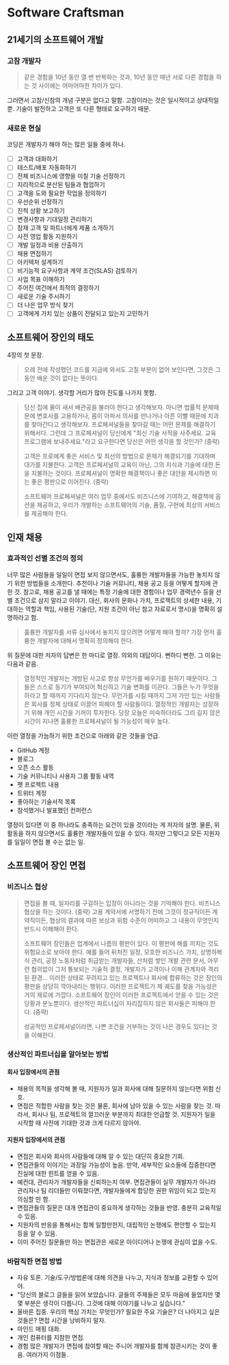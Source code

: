 # Software Craftsman

## 21세기의 소프트웨어 개발

### 고참 개발자

> 같은 경험을 10년 동안 열 번 반복하는 것과, 10년 동안 매년 서로 다른 경험을 하는 것 사이에는 어마어마한 차이가 있다.

그러면서 고참/신참의 개념 구분은 없다고 말함. 고참이라는 것은 일시적이고 상대적일 뿐. 기술이 발전하고 고객은 또 다른 형태로 요구하기 때문.

### 새로운 현실

코딩은 개발자가 해야 하는 많은 일들 중에 하나.

- [ ] 고객과 대화하기
- [ ] 테스트/배포 자동화하기
- [ ] 전체 비즈니스에 영향을 미칠 기술 선정하기
- [ ] 지리적으로 분산된 팀들과 협업하기
- [ ] 고객을 도와 필요한 작업을 정의하기
- [ ] 우선순위 선정하기
- [ ] 진척 상황 보고하기
- [ ] 변경사항과 기대일정 관리하기
- [ ] 잠재 고객 및 파트너에게 제품 소개하기
- [ ] 사전 영업 활동 지원하기
- [ ] 개발 일정과 비용 산출하기
- [ ] 채용 면접하기
- [ ] 아키텍처 설계하기
- [ ] 비기능적 요구사항과 계약 조건(SLAS) 검토하기
- [ ] 사업 목표 이해하기
- [ ] 주어진 여건에서 최적의 결정하기
- [ ] 새로운 기술 주시하기
- [ ] 더 나은 업무 방식 찾기
- [ ] 고객에게 가치 있는 상품이 전달되고 있는지 고민하기

## 소프트웨어 장인의 태도

4장의 첫 문장.

> 오래 전에 작성했던 코드를 지금에 와서도 고칠 부분이 없어 보인다면, 그것은 그동안 배운 것이 없다는 뜻이다.

그리고 고객 이야기. 생각할 거리가 많아 진도를 나가지 못함. 

> 당신 집에 물이 새서 배관공을 불러야 한다고 생각해보자. 아니면 법률적 문제때문에 변호사를 고용하거나, 몸이 아파서 의사를 만나거나 아픈 이빨 때문에 치과를 찾아간다고 생각해보자. 프로페셔널들을 찾아갈 때는 어떤 문제를 해결하기 위해서다. 그런데 그 프로페셔널이 당신에게 "최신 기술 서적을 사주세요. 교육 프로그램에 보내주세요."라고 요구한다면 당신은 어떤 생각을 할 것인가? (중략)
>
> 고객은 프로에게 좋은 서비스 및 최선의 방법으로 문제가 해결되기를 기대하며 대가를 지불한다. 고객은 프로페셔널의 교육이 아닌, 그의 지식과 기술에 대한 돈을 지불하는 것이다. 프로페셔널이 명확한 해결책이나 좋은 대안을 제시하면 이는 좋은 평판으로 이어진다. (중략)
>
> 소프트웨어 프로페셔널은 여러 업무 중에서도 비즈니스에 기여하고, 해결책에 옵션을 제공하고, 우리가 개발하는 소프트웨어의 기술, 품질, 구현에 최상의 서비스를 제공해야 한다.



## 인재 채용

### 효과적인 선별 조건의 정의

너무 많은 사람들을 일일이 면접 보지 않으면서도, 훌륭한 개발자들을 가능한 놓치지 않기 위한 방법들을 소개한다. 추천이나 기술 커뮤니티, 채용 공고 등을 어떻게 할지에 관한 것. 참고로, 채용 공고를 낼 때에는 특정 기술에 대한 경험이나 업무 경력년수 등을 선별 조건으로 삼지 말라고 이야기. 대신, 회사의 문화나 가치, 프로젝트의 상세한 내용, 기대하는 역할과 책임, 사용된 기술(단, 지원 조건이 아닌 참고 자료로서 명시)을 명확히 설명하라고 함.

> 훌륭한 개발자를 서류 심사에서 놓치지 않으려면 어떻게 해야 할까? 가장 먼저 훌륭한 개발자에 대해서 명확히 정의해야 한다.

위 질문에 대한 저자의 답변은 한 마디로 열정. 의외의 대답이다. 뻔하디 뻔한. 그 이유는 다음과 같음.

> 열정적인 개발자는 개방된 사고로 항상 무언가를 배우기를 원하기 때문이다. 그들은 스스로 동기가 부여되어 혁신하고 기술 변화를 이끈다. 그들은 누가 무엇을 하라고 할 때까지 기다리지 않는다. 무언가를 시킬 때까지 그저 가만 있는 사람들은 회사를 정체 상태로 이끌어 피해야 할 사람들이다. 열정적인 개발자는 성장하기 위해 개인 시간을 기꺼이 투자한다. 당장 오늘은 미숙하더라도 그리 길지 않은 시간이 지나면 훌륭한 프로페셔널이 될 가능성이 매우 높다.

이런 열정을 가늠하기 위한 조건으로 아래와 같은 것들을 언급.

- GitHub 계정
- 블로그
- 오픈 소스 활동
- 기술 커뮤니티나 사용자 그룹 활동 내역
- 펫 프로젝트 내용
- 트위터 계정
- 좋아하는 기술서적 목록
- 참석했거나 발표했던 컨퍼런스

열정이 있다면 이 중 하나라도 충족하는 요건이 있을 것이라는 게 저자의 설명. 물론, 위 활동을 하지 않으면서도 훌륭한 개발자들이 있을 수 있다. 하지만 그렇다고 모든 지원자를 일일이 면접 볼 수는 없는 일.

## 소프트웨어 장인 면접

### 비즈니스 협상

> 면접을 볼 때, 일자리를 구걸하는 입장이 아니라는 것을 기억해야 한다. 비즈니스 협상을 하는 것이다. (중략) 고용 계약서에 서명하기 전에 그것이 정규직이든 계약직이든, 협상의 결과에 따른 보상과 위험 수준이 어떠하고 그 내용이 무엇인지 반드시 이해해야 한다.
>
> 소프트웨어 장인들은 업계에서 나름의 평판이 있다. 이 평판에 해를 끼치는 것도 위험요소로 보아야 한다. 예를 들어 뒤처진 일정, 모호한 비즈니스 가치, 상명하복식 관리, 공장 노동자처럼 취급받는 개발자들, 산처럼 쌓인 개발 관련 문서, 아무런 협의없이 그저 통보되는 기술적 결정, 개발자가 고객이나 이해 관계자와 격리된 환경... 이러한 상태로 꾸려지고 있는 프로젝트나 회사에 합류하는 것은 장인의 평판을 상당히 깍아내리는 행위다. 이러한 프로젝트가 제 궤도를 찾을 가능성은 거의 제로에 가깝다. 소프트웨어 장인이 이러한 프로젝트에서 얻을 수 있는 것은 당황과 분노뿐이다. 생산적인 파트너십이 자리잡히지 않은 회사들은 피해야 한다. (중략)
>
> 성공적인 프로페셔널이라면, 나쁜 조건을 거부하는 것이 나은 경우도 있다는 것을 이해한다.

### 생산적인 파트너십을 알아보는 방법

#### 회사 입장에서의 관점

- 채용의 목적을 생각해 볼 때, 지원자가 일과 회사에 대해 질문하지 않는다면 위험 신호.
- 면접은 적합한 사람을 찾는 것은 물론, 회사에 남아 있을 수 있는 사람을 찾는 것. 따라서, 회사나 팀, 프로젝트의 껄끄러운 부분까지 최대한 언급할 것. 지원자가 일을 시작할 때 사전에 기대한 것과 크게 다르지 않아야.

#### 지원자 입장에서의 관점

- 면접은 회사와 회사의 사람들에 대해 알 수 있는 대단히 중요한 기회.
- 면접관들의 이야기는 과장일 가능성이 높음. 만약, 세부적인 요소들에 집중한다면 진실에 대한 힌트를 얻을 수 있음.
- 예컨대, 관리자가 개발자들을 신뢰하는지 여부. 면접관들이 실무 개발자가 아니라 관리자나 팀 리더들만 이뤄졌다면, 개발자들에게 합당한 권한 위임이 되고 있는지 의심할 만 함.
- 면접관들의 질문은 대개 면접관이 중요하게 생각하는 것들을 반영. 충분히 교육적일 수 있음.
- 지원자의 반응을 통해서는 함께 일할만한지, 대립적인 논쟁에도 편안할 수 있는지 등을 알 수 있음.
- 이미 주어진 질문들만 하는 면접관은 새로운 아이디어나 논쟁에 관심이 없을 수도.

### 바람직한 면접 방법

- 자유 토론. 기술/도구/방법론에 대해 의견을 나누고, 지식과 정보를 교환할 수 있어야.
- "당신의 블로그 글들을 읽어 보았습니다. 글들의 주제들은 모두 마음에 들었지만 몇몇 부분은 생각이 다릅니다. 그것에 대해 이야기를 나누고 싶습니다."
- 올바른 집중. 우리의 핵심 가치는 무엇인가? 필요한 주요 기술은? 더 나아지고 싶은 것들은? 면접 시간을 낭비하지 말자.
- 마인드 매핑 대화.
- 개인 컴퓨터를 지참한 면접.
- 경험 많은 개발자가 면접에 참여할 때는 주니어 개발자를 함께 참관시키는 것이 좋음. 여러가지 이점들.













